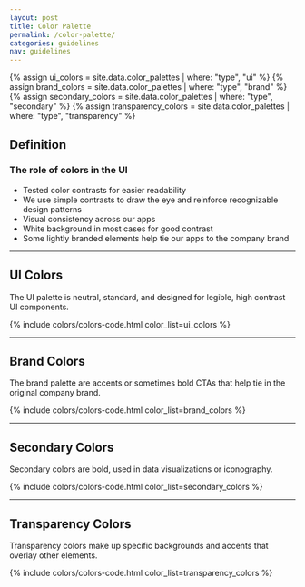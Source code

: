 ```yaml
---
layout: post
title: Color Palette
permalink: /color-palette/
categories: guidelines
nav: guidelines
---
```


{% assign ui_colors = site.data.color_palettes | where: "type", "ui" %}
{% assign brand_colors = site.data.color_palettes | where: "type", "brand" %}
{% assign secondary_colors = site.data.color_palettes | where: "type", "secondary" %}
{% assign transparency_colors = site.data.color_palettes | where: "type", "transparency" %}

## Definition

### The role of colors in the UI
- Tested color contrasts for easier readability
- We use simple contrasts to draw the eye and reinforce recognizable design patterns
- Visual consistency across our apps
- White background in most cases for good contrast
- Some lightly branded elements help tie our apps to the company brand

-----

## UI Colors
The UI palette is neutral, standard, and designed for legible, high contrast UI components.

{% include colors/colors-code.html color_list=ui_colors %}

-----

## Brand Colors
The brand palette are accents or sometimes bold CTAs that help tie in the original company brand.

{% include colors/colors-code.html color_list=brand_colors %}

-----

## Secondary Colors
Secondary colors are bold, used in data visualizations or iconography.

{% include colors/colors-code.html color_list=secondary_colors %}

-----

## Transparency Colors
Transparency colors make up specific backgrounds and accents that overlay other elements.

{% include colors/colors-code.html color_list=transparency_colors %}
